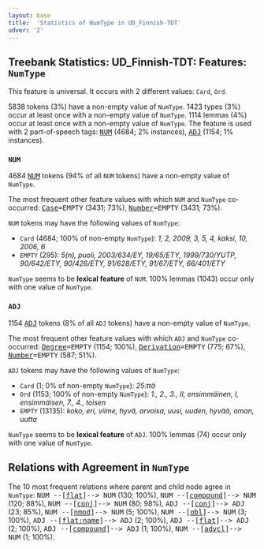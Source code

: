 ```yaml
---
layout: base
title:  'Statistics of NumType in UD_Finnish-TDT'
udver: '2'
---
```


## Treebank Statistics: UD_Finnish-TDT: Features: `NumType`

This feature is universal.
It occurs with 2 different values: `Card`, `Ord`.

5838 tokens (3%) have a non-empty value of `NumType`.
1423 types (3%) occur at least once with a non-empty value of `NumType`.
1114 lemmas (4%) occur at least once with a non-empty value of `NumType`.
The feature is used with 2 part-of-speech tags: <tt><a href="fi_tdt-pos-NUM.html">NUM</a></tt> (4684; 2% instances), <tt><a href="fi_tdt-pos-ADJ.html">ADJ</a></tt> (1154; 1% instances).

### `NUM`

4684 <tt><a href="fi_tdt-pos-NUM.html">NUM</a></tt> tokens (94% of all `NUM` tokens) have a non-empty value of `NumType`.

The most frequent other feature values with which `NUM` and `NumType` co-occurred: <tt><a href="fi_tdt-feat-Case.html">Case</a></tt><tt>=EMPTY</tt> (3431; 73%), <tt><a href="fi_tdt-feat-Number.html">Number</a></tt><tt>=EMPTY</tt> (3431; 73%).

`NUM` tokens may have the following values of `NumType`:

* `Card` (4684; 100% of non-empty `NumType`): <em>1, 2, 2009, 3, 5, 4, kaksi, 10, 2006, 6</em>
* `EMPTY` (295): <em>5(n), puoli, 2003/634/EY, 19/65/ETY, 1999/730/YUTP, 90/642/ETY, 90/426/ETY, 91/628/ETY, 91/67/ETY, 66/401/ETY</em>

`NumType` seems to be **lexical feature** of `NUM`. 100% lemmas (1043) occur only with one value of `NumType`.

### `ADJ`

1154 <tt><a href="fi_tdt-pos-ADJ.html">ADJ</a></tt> tokens (8% of all `ADJ` tokens) have a non-empty value of `NumType`.

The most frequent other feature values with which `ADJ` and `NumType` co-occurred: <tt><a href="fi_tdt-feat-Degree.html">Degree</a></tt><tt>=EMPTY</tt> (1154; 100%), <tt><a href="fi_tdt-feat-Derivation.html">Derivation</a></tt><tt>=EMPTY</tt> (775; 67%), <tt><a href="fi_tdt-feat-Number.html">Number</a></tt><tt>=EMPTY</tt> (587; 51%).

`ADJ` tokens may have the following values of `NumType`:

* `Card` (1; 0% of non-empty `NumType`): <em>25:ttä</em>
* `Ord` (1153; 100% of non-empty `NumType`): <em>1., 2., 3., II, ensimmäinen, I, ensimmäisen, 7., 4., toisen</em>
* `EMPTY` (13135): <em>koko, eri, viime, hyvä, arvoisa, uusi, uuden, hyvää, oman, uutta</em>

`NumType` seems to be **lexical feature** of `ADJ`. 100% lemmas (74) occur only with one value of `NumType`.

## Relations with Agreement in `NumType`

The 10 most frequent relations where parent and child node agree in `NumType`:
<tt>NUM --[<tt><a href="fi_tdt-dep-flat.html">flat</a></tt>]--> NUM</tt> (130; 100%),
<tt>NUM --[<tt><a href="fi_tdt-dep-compound.html">compound</a></tt>]--> NUM</tt> (120; 88%),
<tt>NUM --[<tt><a href="fi_tdt-dep-conj.html">conj</a></tt>]--> NUM</tt> (80; 98%),
<tt>ADJ --[<tt><a href="fi_tdt-dep-conj.html">conj</a></tt>]--> ADJ</tt> (23; 85%),
<tt>NUM --[<tt><a href="fi_tdt-dep-nmod.html">nmod</a></tt>]--> NUM</tt> (5; 100%),
<tt>NUM --[<tt><a href="fi_tdt-dep-obl.html">obl</a></tt>]--> NUM</tt> (3; 100%),
<tt>ADJ --[<tt><a href="fi_tdt-dep-flat-name.html">flat:name</a></tt>]--> ADJ</tt> (2; 100%),
<tt>ADJ --[<tt><a href="fi_tdt-dep-flat.html">flat</a></tt>]--> ADJ</tt> (2; 100%),
<tt>ADJ --[<tt><a href="fi_tdt-dep-compound.html">compound</a></tt>]--> ADJ</tt> (1; 100%),
<tt>NUM --[<tt><a href="fi_tdt-dep-advcl.html">advcl</a></tt>]--> NUM</tt> (1; 100%).

